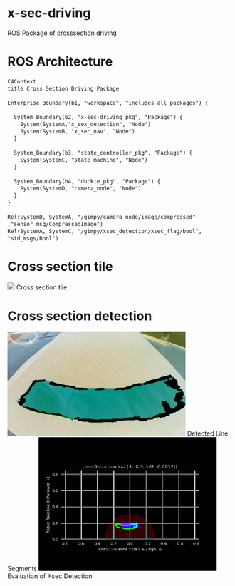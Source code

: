# x-sec-driving
ROS Package of crosssection driving


# ROS Architecture
```mermaid
C4Context
title Cross Section Driving Package

Enterprise_Boundary(b1, "workspace", "includes all packages") {

  System_Boundary(b2, "x-sec-driving_pkg", "Package") {
    System(SystemA,"x_sex_detection", "Node")
    System(SystemB, "x_sec_nav", "Node")
  }

  System_Boundary(b3, "state_controller_pkg", "Package") {
    System(SystemC, "state_machine", "Node")
  }

  System_Boundary(b4, "duckie_pkg", "Package") {
    System(SystemD, "camera_node", "Node")
  }
}

Rel(SystemD, SystemA, "/gimpy/camera_node/image/compressed" ,"sensor_msg/CompressedImage")
Rel(SystemA, SystemC, "/gimpy/xsec_detection/xsec_flag/bool", "std_msgs/Bool")
```

# Cross section tile
<img src="media/4way_4_done.png]" width="400" />
Cross section tile

# Cross section detection 
<img src="media/x_sec_detection.png" width="400" />
Detected Line Segments
<img src="media/x_sec_detection_eval.png" width="400" />
Evaluation of Xsec Detection


